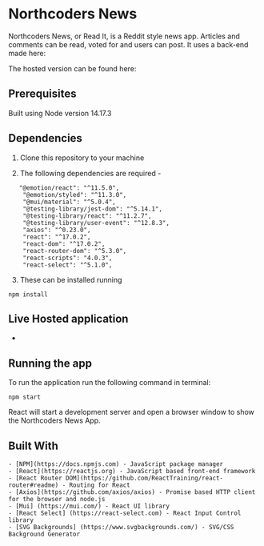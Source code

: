 # Northcoders News

Northcoders News, or Read It, is a Reddit style news app. Articles and comments can be read, voted for and users can post. It uses a back-end made here:

The hosted version can be found here:

## Prerequisites

Built using Node version 14.17.3

## Dependencies

1.  Clone this repository to your machine

2. The following dependencies are required -

```
   "@emotion/react": "^11.5.0",
    "@emotion/styled": "^11.3.0",
    "@mui/material": "^5.0.4",
    "@testing-library/jest-dom": "^5.14.1",
    "@testing-library/react": "^11.2.7",
    "@testing-library/user-event": "^12.8.3",
    "axios": "^0.23.0",
    "react": "^17.0.2",
    "react-dom": "^17.0.2",
    "react-router-dom": "^5.3.0",
    "react-scripts": "4.0.3",
    "react-select": "^5.1.0",
```
3. These can be installed running 

```
npm install
```

## Live Hosted application

- 

## Running the app

To run the application run the following command in terminal:

```
npm start
```

React will start a development server and open a browser window to show the Northcoders News App.

## Built With

```
- [NPM](https://docs.npmjs.com) - JavaScript package manager
- [React](https://reactjs.org) - JavaScript based front-end framework
- [React Router DOM](https://github.com/ReactTraining/react-router#readme) - Routing for React
- [Axios](https://github.com/axios/axios) - Promise based HTTP client for the browser and node.js
- [Mui] (https://mui.com/) - React UI library
- [React Select] (https://react-select.com) - React Input Control library
- [SVG Backgrounds] (https://www.svgbackgrounds.com/) - SVG/CSS Background Generator

```
